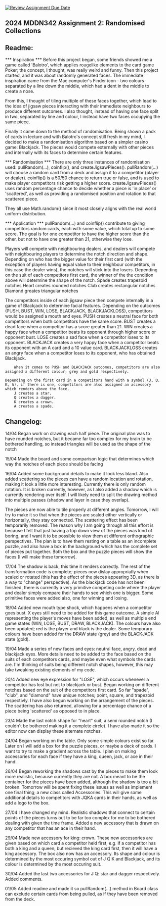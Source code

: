 [![Review Assignment Due Date](https://classroom.github.com/assets/deadline-readme-button-24ddc0f5d75046c5622901739e7c5dd533143b0c8e959d652212380cedb1ea36.svg)](https://classroom.github.com/a/uYb6fuja)
## 2024 MDDN342 Assignment 2: Randomised Collections

## Readme:

*** Inspiration ***
Before this project began, some friends showed me a game called 'Balotro', which applies rougelike elements to the card game Poker; the concept, I thought, was really weird and funny. Then this project started, and it was about randomly generated faces. The immediate inspiration came from the Mac computer's Finder icon - two colours separated by a line down the middle, which had a dent in the middle to create a nose. 

From this, I thought of tiling multiple of these faces together, which lead to the idea of jigsaw pieces interacting with their immediate neighbours to produce different outcomes. I also thought, instead of having one face split in two, separated by line and colour, I instead have two faces occupying the same piece. 

Finally it came down to the method of randomisation. Being shown a pack of cards in lecture and with Balotro's concept still fresh in my mind, I decided to make a randomisation algorithm based on a simpler casino game: Blackjack. The pieces would compete externally with other pieces and internally with its faces to determine certain features.

*** Randomisation ***
There are only three instances of randomisation used: pullRandom(...), coinflip(), and createJigsawPieces(). 
    pullRandom(...) will choose a random card from a deck and assign it to a competitor (player or dealer). 
    coinflip() is a 50/50 chance to return true or false, and is used to make player competitors risk getting a higher score. 
    createJigsawPieces() uses random percentage chance to decide whether a piece is 'in place' or 'scattered', as well as providing a randomised position and rotation to that scattered piece.

They all use Math.random() since it most closely aligns with the real world uniform distribution.

*** Application ***
pullRandom(...) and coinflip() contribute to giving competitors random cards, each with some value, which total up to some score. The goal is for one competitor to have the higher score than the other, but not to have one greater than 21, otherwise they lose. 

Players will compete with neighbouring dealers, and dealers will compete with neighbouring players to determine the notch direction and shape. 
    Depending on who has the bigger value for their first card (with the exception of players having equal value to their neighbour competitors, in this case the dealer wins), the notches will stick into the losers.
    Depending on the suit of each competitors first card, the winner of the the condition above will determine the shape of the notch.
        Spade creates trapezoid notches
        Heart creates rounded notches
        Club creates rectangular notches
        Diamond greates triangular notches

The competitors inside of each jigsaw piece then compete internally in a game of Blackjack to determine facial features. 
    Depending on the outcomes (PUSH, BUST, WIN, LOSE, BLACKJACK, BLACKJACKLOSS), competitors would be assigned a mouth and eyes. 
        PUSH creates a neutral face for both competitors when both competitors have the same score.
        BUST creates a dead face when a competitor has a score greater than 21.
        WIN creates a happy face when a competitor beats its opponent through higher score or opponent bust.
        LOSE creates a sad face when a competitor loses to its opponent.
        BLACKJACK creates a very happy face when a competitor beats its opponent with an A card and a 10 value card.
        BLACKJACKLOSS creates an angry face when a competitor loses to its opponent, who has obtained Blackjack.

        When it comes to PUSH and BLACKJACK outcomes, competitors are also assigned a different colour; grey and gold respectively.

    Depending on the first card in a competitors hand with a symbol (J, Q, K, A), if there is one, competitors are also assigned an accessory which renders above the face.
        J creates a star.
        Q creates a dagger.
        K creates a crown.
        A creates a spade.

## Changelog:

14/04 
Began work on drawing each half piece.
The original plan was to have rounded notches, but it became far too complex for my brain to be bothered handling, so instead triangles will be used as the shape of the notch

15/04
Made the board and some comparison logic that determines which way the notches of each piece should be facing

16/04
Added some background details to make it look less bland. Also added scattering so the pieces can have a random location and rotation, making it look a little more interesting. Currently there is only random rotation. It is broken currently, however, as I also added a shadow which is currently rendering over itself. I will likely need to split the drawing method into multiple passes (shadow and layer in case they overlap).

The pieces are now able to tile properly at different angles. Tomorrow, I will try to make it so that when the pieces are scaled either vertically or horizontally, they stay connected. The scattering effect has been temporarily removed. 
The reason why I am going through all this effort is because I felt that just having a top down view of the pieces was kind of boring, and I want it to be possible to view them at different orthographic perspectives. The plan is to have them resting on a table as an incomplete puzzle, and also have a box in the background which has the complete set of pieces put together. Both the box and the puzzle pieces will show the faces (I will make these tomorrow).

17/04
The shadow is back, this time it renders correctly. The rest of the transformation code is complete; pieces now dislay appropriatly when scaled or rotated (this has the effect of the pieces appearing 3D, as there is a way to "change" perspective). As the blackjack code has not been finished, there is currently a very primitive competing code where the player and dealer simply compare their hands to see which one is bigger. Some primitive faces were added also, one for winning and losing.

18/04
Added new mouth type shock, which happens when a competitor goes bust. X eyes still need to be added for this game outcome. A simple AI representing the player's moves have been added, as well as multiple end game states (WIN, LOSE, BUST, DRAW, BLACKJACK). The colours have also been updated; red is the player and black is the dealer. Some temporary colours have been added for the DRAW state (grey) and the BLACKJACK state (gold). 

19/04
Made a series of new faces and eyes: neutral face, angry, dead and blackjack eyes. More details need to be added to the face based on the suits of each competitors cards, and maybe even what symbols the cards are. I'm thinking of suits being different notch shapes, however, this may take tweaking existing elements of my code.

20/4
Added new eye expression for "LOSE", which occurs whenever a competitor has lost but not to blackjack or bust.
Began working on different notches based on the suit of the competitors first card. So far "spade", "club", and "diamond" have unique notches; point, square, and trapezoid respectivly. I have also begun working on the arrangement of the pieces. The scattering has also returned, allowing for a percentage chance of a piece being 'scattered' as opposed to in place. 

23/4
Made the last notch shape for "heart" suit, a semi rounded notch (I couldn't be bothered making it a complete circle). I have also made it so the editor now can display these alternate notches.

24/04
Began working on the table. Only some simple colours exist so far. Later on I will add a box for the puzzle pieces, or maybe a deck of cards. I want to try to make a gradient across the table. I plan on making accessories for each face if they have a king, queen, jack, or ace in their hand.

26/04
Began reworking the shadows cast by the pieces to make them look more realistic, because currently they are not. A box meant to be the container for the pieces have been added, although the shadow is too a bit broken. Tomorrow will be spent fixing these issues as well as implement one final thing; a new class called Accessories. This will give some additional details to competitors with JQKA cards in their hands, as well as add a logo to the box.

27/04
I have changed my mind. Realistic shadows that connect to certain points of the pieces turns out to be far too complex for me to be bothered dealing with given the time frame. Added a new accessory that is drawn on any competitor that has an ace in their hand.

29/04
Made new accessory for king: crown. These new accessories are given based on which card a competitor held first, e.g. if a competitor has both a king and a queen, but recieved the king card first, then it will have a king accessory. The box also now has an accessory. Its shape and colour is determined by the most occuring symbol out of J Q K and Blackjack, and its colour is determined by the most occuring suit.

30/04
Added the last two accessories for J Q: star and dagger respectively. Added comments.

01/05
Added readme and made it so pullRandom(...) method in Board class can exclude certain cards from being pulled, as if they have been removed from the deck.